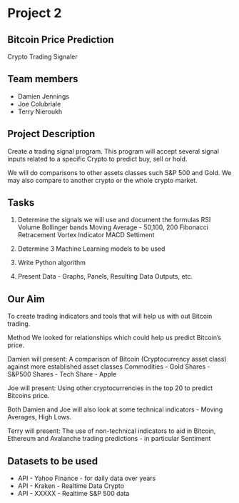 # Project 2

## Bitcoin Price Prediction

Crypto Trading Signaler



## Team members

- Damien Jennings
- Joe Colubriale 
- Terry Nieroukh

## Project Description

Create a trading signal program. This program will accept several signal inputs related to a specific Crypto to predict buy, sell or hold.

We will do comparisons to other assets classes such S&P 500 and Gold.
We may also compare to another crypto or the whole crypto market.


## Tasks

1. Determine the signals we will use and document the formulas
RSI
Volume
Bollinger bands
Moving Average  - 50,100, 200
Fibonacci Retracement
Vortex Indicator 
MACD 
Settiment

2. Determine 3 Machine Learning models to be used

3. Write Python algorithm

4. Present Data - Graphs, Panels, Resulting Data Outputs, etc.

## Our Aim
To create trading indicators and tools that will help us with out Bitcoin trading.

Method
We looked for relationships which could help us predict Bitcoin’s price.

Damien will present:
A comparison of Bitcoin (Cryptocurrency asset class) against more established asset classes
Commodities - Gold
Shares - S&P500
Shares - Tech Share - Apple

Joe will present:
Using other cryptocurrencies in the top 20 to predict Bitcoins price.

Both Damien and Joe will also look at some technical indicators - Moving Averages, High Lows.

Terry will present:
The use of non-technical indicators to aid in Bitcoin, Ethereum and Avalanche trading predictions - in particular Sentiment


## Datasets to be used

- API - Yahoo Finance - for daily data over years
- API - Kraken - Realtime Data Crypto
- API - XXXXX - Realtime S&P 500 data





